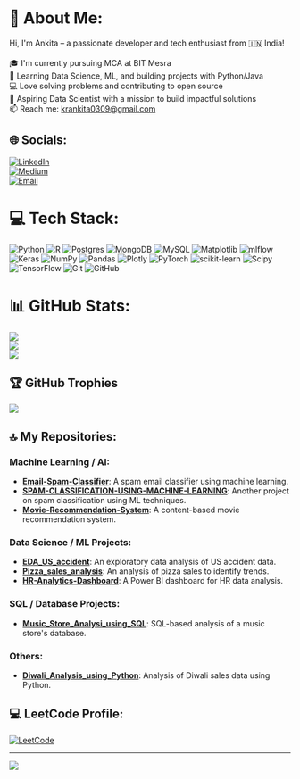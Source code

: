 # 💫 About Me:
Hi, I'm Ankita – a passionate developer and tech enthusiast from 🇮🇳 India!<br><br>🎓 I'm currently pursuing MCA at BIT Mesra <br>🌱 Learning Data Science, ML, and building projects with Python/Java <br>💻 Love solving problems and contributing to open source <br>🚀 Aspiring Data Scientist with a mission to build impactful solutions <br>📫 Reach me: krankita0309@gmail.com<br>

## 🌐 Socials:
[![LinkedIn](https://img.shields.io/badge/LinkedIn-%230077B5.svg?logo=linkedin&logoColor=white)](https://linkedin.com/in/ankita-kumari-59960a285/)  
[![Medium](https://img.shields.io/badge/Medium-12100E?logo=medium&logoColor=white)](https://medium.com/@krankita0309)  
[![Email](https://img.shields.io/badge/Email-D14836?logo=gmail&logoColor=white)](mailto:krankita0309@gmail.com)  

# 💻 Tech Stack:
![Python](https://img.shields.io/badge/python-3670A0?style=for-the-badge&logo=python&logoColor=ffdd54) 
![R](https://img.shields.io/badge/r-%23276DC3.svg?style=for-the-badge&logo=r&logoColor=white) 
![Postgres](https://img.shields.io/badge/postgres-%23316192.svg?style=for-the-badge&logo=postgresql&logoColor=white) 
![MongoDB](https://img.shields.io/badge/MongoDB-%234ea94b.svg?style=for-the-badge&logo=mongodb&logoColor=white) 
![MySQL](https://img.shields.io/badge/mysql-4479A1.svg?style=for-the-badge&logo=mysql&logoColor=white) 
![Matplotlib](https://img.shields.io/badge/Matplotlib-%23ffffff.svg?style=for-the-badge&logo=Matplotlib&logoColor=black) 
![mlflow](https://img.shields.io/badge/mlflow-%23d9ead3.svg?style=for-the-badge&logo=numpy&logoColor=blue) 
![Keras](https://img.shields.io/badge/Keras-%23D00000.svg?style=for-the-badge&logo=Keras&logoColor=white) 
![NumPy](https://img.shields.io/badge/numpy-%23013243.svg?style=for-the-badge&logo=numpy&logoColor=white) 
![Pandas](https://img.shields.io/badge/pandas-%23150458.svg?style=for-the-badge&logo=pandas&logoColor=white) 
![Plotly](https://img.shields.io/badge/Plotly-%233F4F75.svg?style=for-the-badge&logo=plotly&logoColor=white) 
![PyTorch](https://img.shields.io/badge/PyTorch-%23EE4C2C.svg?style=for-the-badge&logo=PyTorch&logoColor=white) 
![scikit-learn](https://img.shields.io/badge/scikit--learn-%23F7931E.svg?style=for-the-badge&logo=scikit-learn&logoColor=white) 
![Scipy](https://img.shields.io/badge/SciPy-%230C55A5.svg?style=for-the-badge&logo=scipy&logoColor=%white) 
![TensorFlow](https://img.shields.io/badge/TensorFlow-%23FF6F00.svg?style=for-the-badge&logo=TensorFlow&logoColor=white) 
![Git](https://img.shields.io/badge/git-%23F05033.svg?style=for-the-badge&logo=git&logoColor=white) 
![GitHub](https://img.shields.io/badge/github-%23121011.svg?style=for-the-badge&logo=github&logoColor=white)

# 📊 GitHub Stats:
![](https://github-readme-stats.vercel.app/api?username=Ankita-Kumari0309&theme=tokyonight&hide_border=false&include_all_commits=false&count_private=false)<br/>
![](https://nirzak-streak-stats.vercel.app/?user=Ankita-Kumari0309&theme=tokyonight&hide_border=false)<br/>
![](https://github-readme-stats.vercel.app/api/top-langs/?username=Ankita-Kumari0309&theme=tokyonight&hide_border=false&include_all_commits=false&count_private=false&layout=compact)

## 🏆 GitHub Trophies
![](https://github-profile-trophy.vercel.app/?username=Ankita-Kumari0309&theme=radical&no-frame=false&no-bg=true&margin-w=4)

## 🔝 My Repositories:
### Machine Learning / AI:
- **[Email-Spam-Classifier](https://github.com/Ankita-Kumari0309/Email-Spam-Classifier)**: A spam email classifier using machine learning.
- **[SPAM-CLASSIFICATION-USING-MACHINE-LEARNING](https://github.com/Ankita-Kumari0309/SPAM-CLASSIFICATION-USING-MACHINE-LEARNING)**: Another project on spam classification using ML techniques.
- **[Movie-Recommendation-System](https://github.com/Ankita-Kumari0309/Movie-Recommendation-System)**: A content-based movie recommendation system.


### Data Science / ML Projects:
- **[EDA_US_accident](https://github.com/Ankita-Kumari0309/EDA_US_accident)**: An exploratory data analysis of US accident data.
- **[Pizza_sales_analysis](https://github.com/Ankita-Kumari0309/Pizza_sales_analysis)**: An analysis of pizza sales to identify trends.
- **[HR-Analytics-Dashboard](https://github.com/Ankita-Kumari0309/HR-Analytics-Dashboard)**: A Power BI dashboard for HR data analysis.

  
### SQL / Database Projects:
- **[Music_Store_Analysi_using_SQL](https://github.com/Ankita-Kumari0309/Music_Store_Analysi_using_SQL)**: SQL-based analysis of a music store's database.

### Others:
- **[Diwali_Analysis_using_Python](https://github.com/Ankita-Kumari0309/Diwali_Analysis_using_Python)**: Analysis of Diwali sales data using Python.
  
## 💻 LeetCode Profile:
[![LeetCode](https://img.shields.io/badge/LeetCode-%23000000.svg?style=for-the-badge&logo=leetcode&logoColor=yellow)](https://leetcode.com/u/jHf4HjI8nh/)

---
[![](https://visitcount.itsvg.in/api?id=Ankita-Kumari0309&icon=0&color=0)](https://visitcount.itsvg.in)

<!-- Proudly created with GPRM ( https://gprm.itsvg.in ) -->
